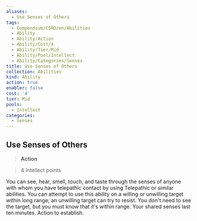 ```yaml
---
aliases:
  - Use Senses of Others
tags:
  - Compendium/CSRD/en/Abilities
  - Ability
  - Ability/Action
  - Ability/Cost/4
  - Ability/Tier/Mid
  - Ability/Pool/Intellect
  - Ability/Categories/Senses
title: Use Senses of Others
collection: Abilities
kind: Ability
action: true
enabler: false
cost: '4'
tier: Mid
pools:
  - Intellect
categories:
  - Senses
---
```

## Use Senses of Others    
>**Action**    
>4 Intellect points  
    
You can see, hear, smell, touch, and taste through the senses of anyone with whom you have telepathic contact by using Telepathic or similar abilities. You can attempt to use this ability on a willing or unwilling target within long range; an unwilling target can try to resist. You don't need to see the target, but you must know that it's within range. Your shared senses last ten minutes. Action to establish.